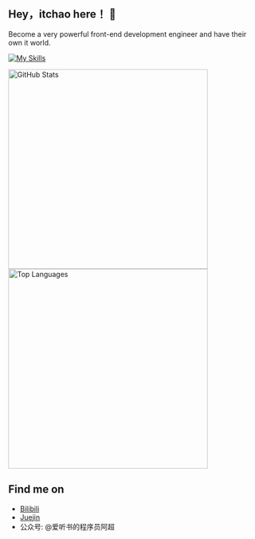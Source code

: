 ## Hey，itchao here！ 👋
Become a very powerful front-end development engineer and have their own it world.<br>

[![My Skills](https://skillicons.dev/icons?i=js,ts,vue,react,vite,webpack,nodejs)](https://skillicons.dev)

<img src="https://github-readme-stats.vercel.app/api?username=itchaox&show_icons=true&theme=transparent" alt="GitHub Stats" width="400">
<img src="https://github-readme-stats.vercel.app/api/top-langs/?username=itchaox&layout=compact&theme=tokyonight" alt="Top Languages" width="400">

## Find me on

- [Bilibili](https://space.bilibili.com/521041866)
- [Juejin](https://juejin.cn/user/3905881963247111)
- 公众号: @爱听书的程序员阿超
